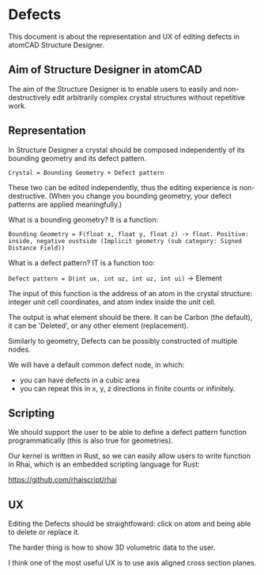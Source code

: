 # Defects

This document is about the representation and UX of editing defects in atomCAD Structure Designer.

## Aim of Structure Designer in atomCAD

The aim of the Structure Designer is to enable users to easily and non-destructively edit arbitrarily complex crystal structures without repetitive work.

## Representation

In Structure Designer a crystal should be composed independently of its bounding geometry and its defect pattern.

`Crystal = Bounding Geometry + Defect pattern`

These two can be edited independently, thus the editing experience is non-destructive. (When you change you bounding geometry, your defect patterns are applied meaningfully.)

What is a bounding geometry? It is a function:

`Bounding Geometry = F(float x, float y, float z) -> float. Positive: inside, negative oustside (Implicit geometry (sub category: Signed Distance Field))`

What is a defect pattern? IT is a function too:

`Defect pattern = D(int ux, int uz, int uz, int ui)` -> Element

The input of this function is the address of an atom in the crystal structure: integer unit cell coordinates, and atom index inside the unit cell.

The output is what element should be there. It can be Carbon (the default), it can be 'Deleted', or any other element (replacement).

Similarly to geometry, Defects can be possibly constructed of multiple nodes.

We will have a default common defect node, in which:

- you can have defects in a cubic area
- you can repeat this in x, y, z directions in finite counts or infinitely.

## Scripting

We should support the user to be able to define a defect pattern function programmatically (this is also true for geometries).

Our kernel is written in Rust, so we can easily allow users to write function in Rhai, which is an embedded scripting language for Rust:

https://github.com/rhaiscript/rhai

## UX

Editing the Defects should be straightfoward: click on atom and being able to delete or replace it.

The harder thing is how to show 3D volumetric data to the user.

I think one of the most useful UX is to use axis aligned cross section planes.

